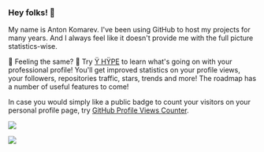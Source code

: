 ### Hey folks! 👋

<!--
**antonkomarev/antonkomarev** is a ✨ _special_ ✨ repository because its `README.md` (this file) appears on your GitHub profile.

Here are some ideas to get you started:

- 🔭 I’m currently working on ...
- 🌱 I’m currently learning ...
- 👯 I’m looking to collaborate on ...
- 🤔 I’m looking for help with ...
- 💬 Ask me about ...
- 📫 How to reach me: ...
- 😄 Pronouns: ...
- ⚡ Fun fact: ...
-->

My name is Anton Komarev. I've been using GitHub to host my projects for many years. And I always feel like it doesn't provide me with the full picture statistics-wise.

🤔 Feeling the same? 🚀 Try [Ÿ HŸPE] to learn what's going on with your professional profile!
You'll get improved statistics on your profile views, your followers, repositories traffic, stars, trends and more!
The roadmap has a number of useful features to come!

In case you would simply like a public badge to count your visitors on your personal profile page, try [GitHub Profile Views Counter].

<a href="https://github.com/Efa-Isnawati/github-profile-views-counter">
    <img src="https://komarev.com/ghpvc/?username=Efa-Isnawati&style=for-the-badge">
</a>

[Ÿ HŸPE]: https://yhype.me
[GitHub Profile Views Counter]: https://github.com/Efa-Isnawati/github-profile-views-counter

![](https://hit.yhype.me/github/profile?account_id=1849174)
